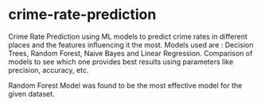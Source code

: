 # crime-rate-prediction


Crime Rate Prediction using ML models to predict crime rates in different places and the features influencing it the most.
Models used are : Decision Trees, Random Forest, Naive Bayes and Linear Regression.
Comparison of models to see which one provides best results using parameters like precision, accuracy, etc.

Random Forest Model was found to be the most effective model for the given dataset.
